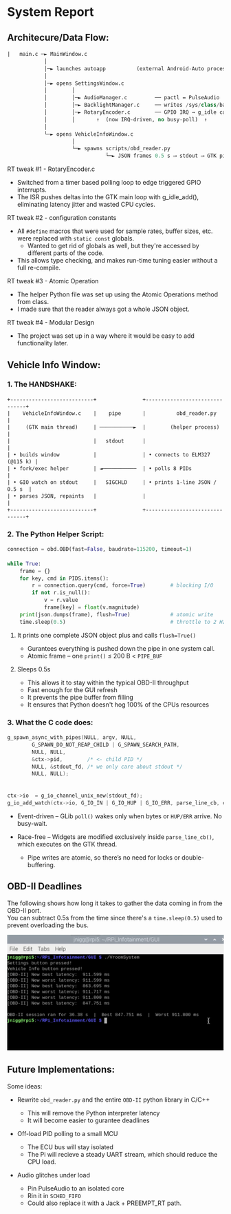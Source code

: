 # System Report

## Architecure/Data Flow:

``` sql
|   main.c ─► MainWindow.c
            │
            │─► launches autoapp          (external Android-Auto process)
            │
            │─► opens SettingsWindow.c
            │        │
            │        │─► AudioManager.c         ── pactl ↔ PulseAudio
            │        │─► BacklightManager.c     ── writes /sys/class/backlight
            │        │─► RotaryEncoder.c        ── GPIO IRQ → g_idle callbacks
            │        │       ↑  (now IRQ-driven, no busy-poll)  ↑
            │
            └─► opens VehicleInfoWindow.c
                     │
                     └─► spawns scripts/obd_reader.py
                                └─► JSON frames 0.5 s ⟶ stdout ⟶ GTK pipe
``` 

RT tweak #1 - RotaryEncoder.c
* Switched from a timer based polling loop to edge triggered GPIO interrupts.
* The ISR pushes deltas into the GTK main loop with g_idle_add(), eliminating latency jitter and wasted CPU cycles.

RT tweak #2 - configuration constants
* All ```#define``` macros that were used for sample rates, buffer sizes, etc. were replaced with ```static const``` globals.
    * Wanted to get rid of globals as well, but they're accessed by different parts of the code. 
* This allows type checking, and makes run-time tuning easier without a full re-compile.

RT tweak #3 - Atomic Operation
* The helper Python file was set up using the Atomic Operations method from class.
* I made sure that the reader always got a whole JSON object.

RT tweak #4 - Modular Design
* The project was set up in a way where it would be easy to add functionality later.

## Vehicle Info Window:

### 1. The HANDSHAKE:

``` less
+---------------------------+               +-------------------------------+
|    VehicleInfoWindow.c    |    pipe       |          obd_reader.py        |
|     (GTK main thread)     | ───────────►  |        (helper process)       |
|                           |   stdout      |                               |
| • builds window           |               | • connects to ELM327 (@115 k) |
| • fork/exec helper        | ◄───────────  | • polls 8 PIDs                |
| • GIO watch on stdout     |   SIGCHLD     | • prints 1-line JSON / 0.5 s  |
| • parses JSON, repaints   |               |                               |
+---------------------------+               +-------------------------------+

```

### 2. The Python Helper Script:

```python
connection = obd.OBD(fast=False, baudrate=115200, timeout=1)

while True:
    frame = {}
    for key, cmd in PIDS.items():
        r = connection.query(cmd, force=True)        # blocking I/O
        if not r.is_null():
            v = r.value
            frame[key] = float(v.magnitude)
    print(json.dumps(frame), flush=True)             # atomic write
    time.sleep(0.5)                                  # throttle to 2 Hz
```

1. It prints one complete JSON object plus and calls ```flush=True()```
    * Gurantees everything is pushed down the pipe in one system call.
    * Atomic frame – one ```print()``` ≤ 200 B < ```PIPE_BUF```

2. Sleeps 0.5s
    * This allows it to stay within the typical OBD-II throughput
    * Fast enough for the GUI refresh
    * It prevents the pipe buffer from filling
    * It ensures that Python doesn't hog 100% of the CPUs resources

### 3. What the C code does:

``` C
g_spawn_async_with_pipes(NULL, argv, NULL,
        G_SPAWN_DO_NOT_REAP_CHILD | G_SPAWN_SEARCH_PATH,
        NULL, NULL,
        &ctx->pid,        /* <- child PID */
        NULL, &stdout_fd, /* we only care about stdout */ 
        NULL, NULL);


ctx->io  = g_io_channel_unix_new(stdout_fd);
g_io_add_watch(ctx->io, G_IO_IN | G_IO_HUP | G_IO_ERR, parse_line_cb, ctx);
```

* Event-driven – GLib ```poll()``` wakes only when bytes or ```HUP/ERR``` arrive. No busy-wait.

* Race-free – Widgets are modified exclusively inside ```parse_line_cb()```, which executes on the GTK thread.
    * Pipe writes are atomic, so there’s no need for locks or double-buffering.

## OBD-II Deadlines

The following shows how long it takes to gather the data coming in from the OBD-II port. \
You can subtract 0.5s from the time since there's a ```time.sleep(0.5)``` used to prevent overloading the bus.

<p align="center">
  <img src="images/Timing.png" alt="Worst/Best Case Times" width="600"/>
</p>

## Future Implementations:

Some ideas:
* Rewrite ```obd_reader.py``` and the entire ```OBD-II``` python library in C/C++ 
    * This will remove the Python interpreter latency
    * It will become easier to gurantee deadlines

* Off-load PID polling to a small MCU
    * The ECU bus will stay isolated
    * The Pi will recieve a steady UART stream, which should reduce the CPU load.

* Audio glitches under load
    * Pin PulseAudio to an isolated core
    * Rin it in ```SCHED_FIFO```
    * Could also replace it with a Jack + PREEMPT_RT path.

